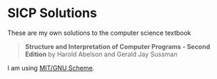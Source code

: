 # SICP Solutions

These are my own solutions to the computer science textbook

>**Structure and Interpretation of Computer Programs - Second Edition**
>by Harold Abelson and Gerald Jay Sussman

I am using [MIT/GNU Scheme](https://www.gnu.org/software/mit-scheme/).



